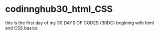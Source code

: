 # codinnghub30_html_CSS
this is the first day of my 30 DAYS OF CODES (30DC)
begining with html and CSS basics
